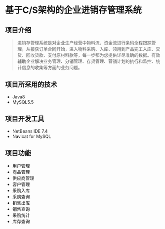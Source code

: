 # 基于C/S架构的企业进销存管理系统

## 项目介绍

> 进销存管理系统是对企业生产经营中物料流、资金流进行条码全程跟踪管理，从接获订单合同开始，进入物料采购、入库、领用到产品完工入库、交货、回收货款、支付原材料款等，每一步都为您提供详尽准确的数据。有效辅助企业解决业务管理、分销管理、存货管理、营销计划的执行和监控、统计信息的收集等方面的业务问题。

## 项目所采用的技术

* Java8
* MySQL5.5

## 项目开发工具

* NetBeans IDE 7.4
* Navicat for MySQL

## 项目功能

* 用户管理
* 商品管理
* 供应商管理
* 客户管理
* 采购入库
* 采购查询
* 销售出库
* 销售查询
* 采购统计
* 库存查询

